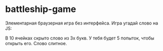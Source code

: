 # battleship-game
Элементарная браузерная игра без интерфейса.
Игра угадай слово на JS:

В 10 ячейках скрыто слово из 3х букв. У тебя будет 5 попыток, чтобы открыть его.
Слово слитное.
